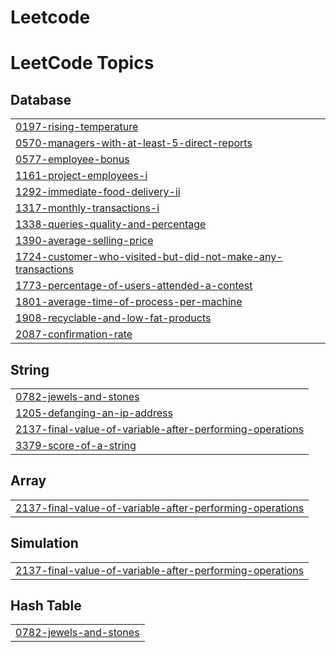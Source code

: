# Leetcode


<!---LeetCode Topics Start-->
# LeetCode Topics
## Database
|  |
| ------- |
| [0197-rising-temperature](https://github.com/pavankumar6174q/Leetcode/tree/master/0197-rising-temperature) |
| [0570-managers-with-at-least-5-direct-reports](https://github.com/pavankumar6174q/Leetcode/tree/master/0570-managers-with-at-least-5-direct-reports) |
| [0577-employee-bonus](https://github.com/pavankumar6174q/Leetcode/tree/master/0577-employee-bonus) |
| [1161-project-employees-i](https://github.com/pavankumar6174q/Leetcode/tree/master/1161-project-employees-i) |
| [1292-immediate-food-delivery-ii](https://github.com/pavankumar6174q/Leetcode/tree/master/1292-immediate-food-delivery-ii) |
| [1317-monthly-transactions-i](https://github.com/pavankumar6174q/Leetcode/tree/master/1317-monthly-transactions-i) |
| [1338-queries-quality-and-percentage](https://github.com/pavankumar6174q/Leetcode/tree/master/1338-queries-quality-and-percentage) |
| [1390-average-selling-price](https://github.com/pavankumar6174q/Leetcode/tree/master/1390-average-selling-price) |
| [1724-customer-who-visited-but-did-not-make-any-transactions](https://github.com/pavankumar6174q/Leetcode/tree/master/1724-customer-who-visited-but-did-not-make-any-transactions) |
| [1773-percentage-of-users-attended-a-contest](https://github.com/pavankumar6174q/Leetcode/tree/master/1773-percentage-of-users-attended-a-contest) |
| [1801-average-time-of-process-per-machine](https://github.com/pavankumar6174q/Leetcode/tree/master/1801-average-time-of-process-per-machine) |
| [1908-recyclable-and-low-fat-products](https://github.com/pavankumar6174q/Leetcode/tree/master/1908-recyclable-and-low-fat-products) |
| [2087-confirmation-rate](https://github.com/pavankumar6174q/Leetcode/tree/master/2087-confirmation-rate) |
## String
|  |
| ------- |
| [0782-jewels-and-stones](https://github.com/pavankumar6174q/Leetcode/tree/master/0782-jewels-and-stones) |
| [1205-defanging-an-ip-address](https://github.com/pavankumar6174q/Leetcode/tree/master/1205-defanging-an-ip-address) |
| [2137-final-value-of-variable-after-performing-operations](https://github.com/pavankumar6174q/Leetcode/tree/master/2137-final-value-of-variable-after-performing-operations) |
| [3379-score-of-a-string](https://github.com/pavankumar6174q/Leetcode/tree/master/3379-score-of-a-string) |
## Array
|  |
| ------- |
| [2137-final-value-of-variable-after-performing-operations](https://github.com/pavankumar6174q/Leetcode/tree/master/2137-final-value-of-variable-after-performing-operations) |
## Simulation
|  |
| ------- |
| [2137-final-value-of-variable-after-performing-operations](https://github.com/pavankumar6174q/Leetcode/tree/master/2137-final-value-of-variable-after-performing-operations) |
## Hash Table
|  |
| ------- |
| [0782-jewels-and-stones](https://github.com/pavankumar6174q/Leetcode/tree/master/0782-jewels-and-stones) |
<!---LeetCode Topics End-->
